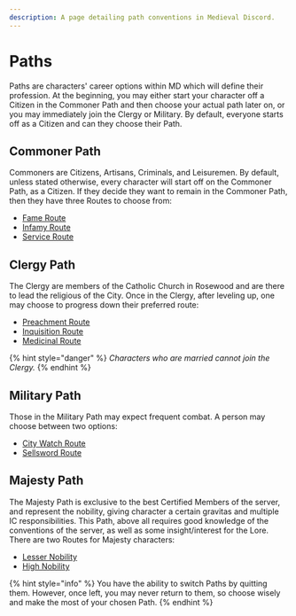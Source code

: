 ```yaml
---
description: A page detailing path conventions in Medieval Discord.
---
```


# Paths

Paths are characters' career options within MD which will define their profession. At the beginning, you may either start your character off a Citizen in the Commoner Path and then choose your actual path later on, or you may immediately join the Clergy or Military. By default, everyone starts off as a Citizen and can they choose their Path.

##  Commoner Path

Commoners are Citizens, Artisans, Criminals, and Leisuremen. By default, unless stated otherwise, every character will start off on the Commoner Path, as a Citizen. If they decide they want to remain in the Commoner Path, then they have three Routes to choose from:

* [Fame Route](../../commoner/fame/)
* [Infamy Route](../../commoner/infamy/)
* [Service Route](../../commoner/service/)

## Clergy Path

The Clergy are members of the Catholic Church in Rosewood and are there to lead the religious of the City. Once in the Clergy, after leveling up, one may choose to progress down their preferred route:

* [Preachment Route](../../clergy-path/preachment/)
* [Inquisition Route](../../clergy-path/inquisition/)
* [Medicinal Route](../../clergy-path/medicinal/)

{% hint style="danger" %}
_Characters who are married cannot join the Clergy._
{% endhint %}

## Military Path

Those in the Military Path may expect frequent combat. A person may choose between two options:

* [City Watch Route](../../military-path/city-watch.md)
* [Sellsword Route](../../military-path/sellsword.md)

## Majesty Path

The Majesty Path is exclusive to the best Certified Members of the server, and represent the nobility, giving character a certain gravitas and multiple IC responsibilities. This Path, above all requires good knowledge of the conventions of the server, as well as some insight/interest for the Lore. There are two Routes for Majesty characters:

* [Lesser Nobility](../../majesty-path/lesser-nobility.md)
* [High Nobility](../../majesty-path/high-nobility.md)

{% hint style="info" %}
You have the ability to switch Paths by quitting them. However, once left, you may never return to them, so choose wisely and make the most of your chosen Path.
{% endhint %}

